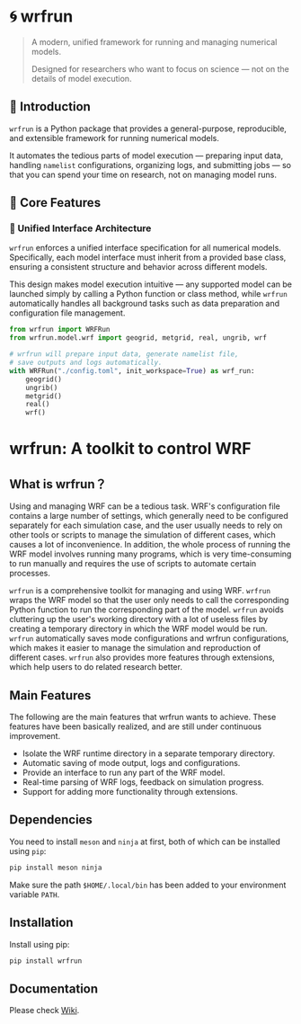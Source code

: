 # 🌀 wrfrun

> A modern, unified framework for running and managing numerical models.
>
> Designed for researchers who want to focus on science — not on the details of model execution.

## 📖 Introduction

`wrfrun` is a Python package that provides a general-purpose, reproducible, and extensible framework for running numerical models.

It automates the tedious parts of model execution — preparing input data, handling `namelist` configurations, organizing logs, and submitting jobs — so that you can spend your time on research, not on managing model runs.

## 🌟 Core Features

### 🧩 Unified Interface Architecture

`wrfrun` enforces a unified interface specification for all numerical models. Specifically, each model interface must inherit from a provided base class, ensuring a consistent structure and behavior across different models.

This design makes model execution intuitive — any supported model can be launched simply by calling a Python function or class method, while `wrfrun` automatically handles all background tasks such as data preparation and configuration file management.

```python
from wrfrun import WRFRun
from wrfrun.model.wrf import geogrid, metgrid, real, ungrib, wrf

# wrfrun will prepare input data, generate namelist file, 
# save outputs and logs automatically.
with WRFRun("./config.toml", init_workspace=True) as wrf_run:
    geogrid()
    ungrib()
    metgrid()
    real()
    wrf()
```



# wrfrun: A toolkit to control WRF

##  What is wrfrun？

Using and managing WRF can be a tedious task. WRF's configuration file contains a large number of settings, which generally need to be configured separately for each simulation case, and the user usually needs to rely on other tools or scripts to manage the simulation of different cases, which causes a lot of inconvenience. In addition, the whole process of running the WRF model involves running many programs, which is very time-consuming to run manually and requires the use of scripts to automate certain processes.

`wrfrun` is a comprehensive toolkit for managing and using WRF. `wrfrun` wraps the WRF model so that the user only needs to call the corresponding Python function to run the corresponding part of the model. `wrfrun` avoids cluttering up the user's working directory with a lot of useless files by creating a temporary directory in which the WRF model would be run. `wrfrun` automatically saves mode configurations and wrfrun configurations, which makes it easier to manage the simulation and reproduction of different cases. `wrfrun` also provides more features through extensions, which help users to do related research better.

## Main Features

The following are the main features that wrfrun wants to achieve. These features have been basically realized, and are still under continuous improvement.

- Isolate the WRF runtime directory in a separate temporary directory.
- Automatic saving of mode output, logs and configurations.
- Provide an interface to run any part of the WRF model.
- Real-time parsing of WRF logs, feedback on simulation progress.
- Support for adding more functionality through extensions.

## Dependencies

You need to install `meson` and `ninja` at first, both of which can be installed using `pip`:

```bash
pip install meson ninja
```

Make sure the path `$HOME/.local/bin` has been added to your environment variable `PATH`.

## Installation

Install using pip:

```bash
pip install wrfrun
```

## Documentation

Please check [Wiki](https://wrfrun.syize.cn).